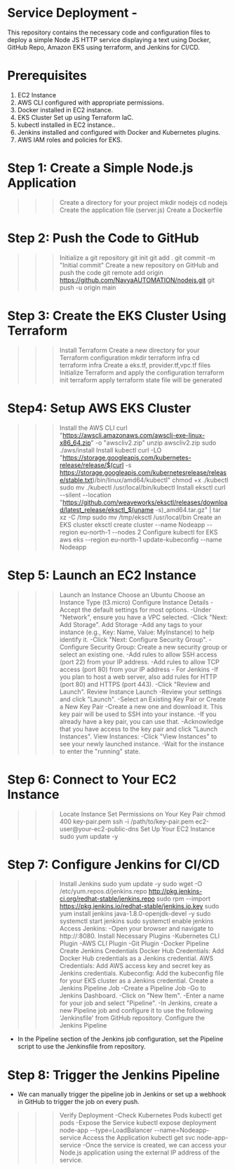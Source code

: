 # Service Deployment -
 This repository contains the necessary code and configuration files to deploy a simple Node JS HTTP service displaying a text using Docker, GitHub Repo, Amazon EKS using terraform, and Jenkins for CI/CD.

# Prerequisites

1. EC2 Instance 
2. AWS CLI configured with appropriate permissions.
3. Docker installed in EC2 instance.
4. EKS Cluster Set up using Terraform IaC.
5. kubectl installed in EC2 instance..
6. Jenkins installed and configured with Docker and Kubernetes plugins.
7. AWS IAM roles and policies for EKS.

# Step 1: Create a Simple Node.js Application

>>>Create a directory for your project
  mkdir nodejs
  cd nodejs
>>>Create the application file (server.js)
>>>Create a Dockerfile

# Step 2: Push the Code to GitHub

>>>Initialize a git repository
  git init
  git add .
  git commit -m "Initial commit"
>>>Create a new repository on GitHub and push the code
  git remote add origin https://github.com/NavyaAUTOMATION/nodejs.git
  git push -u origin main

# Step 3: Create the EKS Cluster Using Terraform

>>>Install Terraform
>>>Create a new directory for your Terraform configuration
    mkdir terraform infra
    cd terraform infra
>>>Create a eks.tf, provider.tf,vpc.tf files
>>>Initialize Terraform and apply the configuration
    terraform init
    terraform apply
>>>terraform state file will be generated

# Step4: Setup AWS EKS Cluster

>>>Install the AWS CLI
    curl "https://awscli.amazonaws.com/awscli-exe-linux-x86_64.zip" -o "awscliv2.zip"
    unzip awscliv2.zip
    sudo ./aws/install
>>>Install kubectl
    curl -LO "https://storage.googleapis.com/kubernetes-release/release/$(curl -s 
    https://storage.googleapis.com/kubernetesrelease/release/stable.txt)/bin/linux/amd64/kubectl"
    chmod +x ./kubectl
    sudo mv ./kubectl /usr/local/bin/kubectl
>>>Install eksctl
    curl --silent --location "https://github.com/weaveworks/eksctl/releases/download/latest_release/eksctl_$(uname -s)_amd64.tar.gz" | tar xz -C /tmp
    sudo mv /tmp/eksctl /usr/local/bin
>>>Create an EKS cluster
    eksctl create cluster --name Nodeapp --region eu-north-1 --nodes 2
>>>Configure kubectl for EKS
    aws eks --region eu-north-1 update-kubeconfig --name Nodeapp


# Step 5: Launch an EC2 Instance

>>>Launch an Instance
>>>Choose an Ubuntu
>>>Choose an Instance Type (t3.micro)
>>>Configure Instance Details
   -Accept the default settings for most options.
   -Under "Network", ensure you have a VPC selected.
   -Click "Next: Add Storage".
>>>Add Storage
    -Add any tags to your instance (e.g., Key: Name, Value: MyInstance) to help identify it.
    -Click "Next: Configure Security Group".
    -Configure Security Group:
>>>Create a new security group or select an existing one.
     -Add rules to allow SSH access (port 22) from your IP address.
     -Add rules to allow TCP access (port 80) from your IP address - For Jenkins
     -If you plan to host a web server, also add rules for HTTP (port 80) and HTTPS (port 443).
     -Click "Review and Launch".
>>>Review Instance Launch
     -Review your settings and click "Launch".
     -Select an Existing Key Pair or Create a New Key Pair
     -Create a new one and download it. This key pair will be used to SSH into your instance.
     -If you already have a key pair, you can use that.
     -Acknowledge that you have access to the key pair and click "Launch Instances".
>>>View Instances:
     -Click "View Instances" to see your newly launched instance.
     -Wait for the instance to enter the "running" state.

# Step 6: Connect to Your EC2 Instance

>>>Locate Instance
>>>Set Permissions on Your Key Pair
    chmod 400 key-pair.pem
    ssh -i /path/to/key-pair.pem ec2-user@your-ec2-public-dns
>>>Set Up Your EC2 Instance
    sudo yum update -y

# Step 7: Configure Jenkins for CI/CD

>>>Install Jenkins
 sudo yum update -y
 sudo wget -O /etc/yum.repos.d/jenkins.repo http://pkg.jenkins-ci.org/redhat-stable/jenkins.repo
 sudo rpm --import https://pkg.jenkins.io/redhat-stable/jenkins.io.key
 sudo yum install jenkins java-1.8.0-openjdk-devel -y
 sudo systemctl start jenkins
 sudo systemctl enable jenkins
>>>Access Jenkins:
   -Open your browser and navigate to http://<your-ec2-public-ip>:8080.
>>>Install Necessary Plugins
   -Kubernetes CLI Plugin
   -AWS CLI Plugin
   -Git Plugin
   -Docker Pipeline
>>>Create Jenkins Credentials
 Docker Hub Credentials: Add Docker Hub credentials as a Jenkins credential. 
 AWS Credentials: Add AWS access key and secret key as Jenkins credentials.
 Kubeconfig: Add the kubeconfig file for your EKS cluster as a Jenkins credential.
>>>Create a Jenkins Pipeline Job
    -Create a Pipeline Job
    -Go to Jenkins Dashboard.
    -Click on "New Item".
    -Enter a name for your job and select "Pipeline".
    -In Jenkins, create a new Pipeline job and configure it to use the following 'Jenkinsfile' from GitHub repository.
>>>Configure the Jenkins Pipeline
   - In the Pipeline section of the Jenkins job configuration, set the Pipeline script to use the Jenkinsfile from repository.

# Step 8: Trigger the Jenkins Pipeline
  
   - We can manually trigger the pipeline job in Jenkins or set up a webhook in GitHub to trigger the job on every push.
>>>Verify Deployment
   -Check Kubernetes Pods
     kubectl get pods
    -Expose the Service
     kubectl expose deployment node-app --type=LoadBalancer --name=Nodeapp-service
>>>Access the Application
     kubectl get svc node-app-service
    -Once the service is created, we can access your Node.js application using the external IP address of the service.
  
